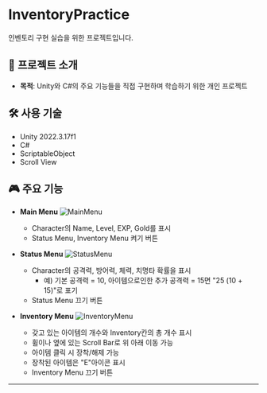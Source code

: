 # InventoryPractice
인벤토리 구현 실습을 위한 프로젝트입니다.

## 📌 프로젝트 소개

- **목적**: Unity와 C#의 주요 기능들을 직접 구현하며 학습하기 위한 개인 프로젝트

## 🛠️ 사용 기술

- Unity 2022.3.17f1
- C#
- ScriptableObject
- Scroll View

## 🎮 주요 기능

- **Main Menu**
![MainMenu](https://github.com/user-attachments/assets/717d8571-d07b-464e-8452-fe5e2b2a59f1)

  - Character의 Name, Level, EXP, Gold를 표시
  - Status Menu, Inventory Menu 켜기 버튼

- **Status Menu**
![StatusMenu](https://github.com/user-attachments/assets/35d7c389-64cd-44af-8a4b-d276368c4768)

  - Character의 공격력, 방어력, 체력, 치명타 확률을 표시
    - 예) 기본 공격력 = 10, 아이템으로인한 추가 공격력 = 15면 "25 (10 + 15)"로 표기
  - Status Menu 끄기 버튼

- **Inventory Menu**
![InventoryMenu](https://github.com/user-attachments/assets/bd06c0d4-429a-4979-88f4-7c4321493e5d)

  - 갖고 있는 아이템의 개수와 Inventory칸의 총 개수 표시
  - 휠이나 옆에 있는 Scroll Bar로 위 아래 이동 가능
  - 아이템 클릭 시 장착/해제 가능
  - 장착된 아이템은 "E"아이콘 표시
  - Inventory Menu 끄기 버튼

---
